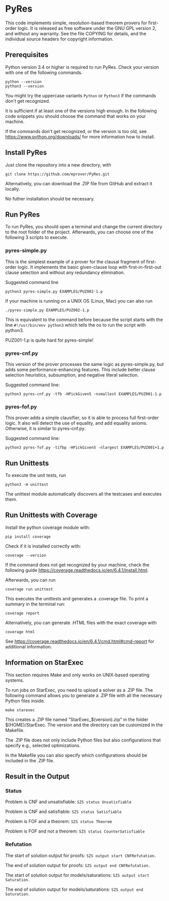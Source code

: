 # PyRes

This code implements simple, resolution-based theorem provers for
first-order logic. It is released as free software under the GNU GPL
version 2, and without any warranty. See the file COPYING for
details, and the individual source headers for copyright information.

## Prerequisites

Python version 3.4 or higher is required to run PyRes. Check your version with one of the following commands.

```
python --version
python3 --version
```
You might try the uppercase variants `Python` or `Python3` if the commands don't get recognized.

It is sufficient if at least one of the versions high enough. In the following code snippets you should choose the 
command that works on your machine.

If the commands don't get recognized, or the version is too old, see https://www.python.org/downloads/ for more
information how to install. 

## Install PyRes

Just clone the repository into a new directory, with
```
git clone https://github.com/eprover/PyRes.git
```
Alternatively, you can download the .ZIP file from GitHub and extract it locally.

No futher installation should be necessary.

## Run PyRes

To run PyRes, you should open a terminal and change the current directory to the root folder of the project.
Afterwards, you can choose one of the following 3 scripts to execute.

### pyres-simple.py

This is the simplest example of a prover for the clausal fragment of
first-order logic. It implements the basic given-clause loop with
first-in-first-out clause selection and without any redundancy
elimination.

Suggested command line
```
python3 pyres-simple.py EXAMPLES/PUZ002-1.p
```

If your machine is running on a UNIX OS (Linux, Mac) you can also run
```
./pyres-simple.py EXAMPLES/PUZ002-1.p
```
This is equivalent to the command before because the script starts with the line `#!/usr/bin/env python3` which tells the os to run the script with python3.

PUZ001-1.p is quite hard for pyres-simple!


### pyres-cnf.py

This version of the prover processes the same logic as
pyres-simple.py, but adds some performance-enhancing features. This
include better clause selection heuristics, subsumption, and negative
literal selection.

Suggested command line:
```
python3 pyres-cnf.py -tfb -HPickGiven5 -nsmallest EXAMPLES/PUZ001-1.p
```

### pyres-fof.py

This prover adds a simple clausifier, so it is able to process full
first-order logic. It also will detect the use of equality, and add
equality axioms. Otherwise, it is similar to pyres-cnf.py.


Suggested command line:
```
python3 pyres-fof.py -tifbp -HPickGiven5 -nlargest EXAMPLES/PUZ001+1.p
```

## Run Unittests

To execute the unit tests, run 

`python3 -m unittest`

The unittest module automatically discovers all the testcases and executes them. 

## Run Unittests with Coverage

Install the python coverage module with:

`pip install coverage`

Check if it is installed correctly with:

`coverage --version`

If the command does not get recognized by your machine, 
check the following guide https://coverage.readthedocs.io/en/6.4.1/install.html.

Afterwards, you can run 

`coverage run unittest`

This executes the unittests and generates a .coverage file. To print a summary in the terminal run:

`coverage report`

Alternatively, you can generate .HTML files with the exact coverage with 

`coverage html`

See https://coverage.readthedocs.io/en/6.4.1/cmd.html#cmd-report for additional information.

## Information on StarExec

This section requires Make and only works on UNIX-based operating systems.

To run jobs on StarExec, you need to upload a solver as a .ZIP file.
The following command allows you to generate a .ZIP file with all the
necessary Python files inside.

`make starexec`

This creates a .ZIP file named "StarExec_$(version).zip" in the folder $(HOME)/StarExec.
The version and the directory can be customized in the Makefile.

The .ZIP file does not only include Python files but also configurations
that specify e.g., selected optimizations.

In the Makefile you can also specify which configurations should be included in the .ZIP file.

## Result in the Output

### Status

Problem is CNF and unsatisfiable: `SZS status Unsatisfiable`

Problem is CNF and satisfiable: `SZS status Satisfiable`

Problem is FOF and a theorem: `SZS status Theorem`

Problem is FOF and not a theorem: `SZS status CounterSatisfiable`

### Refutation

The start of solution output for proofs: `SZS output start CNFRefutation.`

The end of solution output for proofs: `SZS output end CNFRefutation.`

The start of solution output for models/saturations: `SZS output start Saturation.`

The end of solution output for models/saturations: `SZS output end Saturation.`
